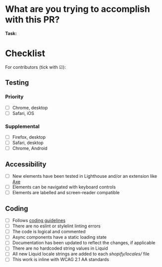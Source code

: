 # What are you trying to accomplish with this PR?

<!--
Provide a detailed description of the objective of this pull request.
Are you fixing a bug? Are you adding a new requested feature?
Use the appropriate PR labels.
-->

**Task:** <!-- Jira task link -->

# Checklist
For contributors (tick with ☑):

## Testing

### Priority
* ☐ Chrome, desktop
* ☐ Safari, iOS
### Supplemental
* ☐ Firefox, desktop
* ☐ Safari, desktop
* ☐ Chrome, Android

## Accessibility
* ☐ New elements have been tested in Lighthouse and/or an extension like [Axe](https://chrome.google.com/webstore/detail/axe-devtools-web-accessib/lhdoppojpmngadmnindnejefpokejbdd)
* ☐ Elements can be navigated with keyboard controls
* ☐ Elements are labelled and screen-reader compatible

## Coding
* ☐ Follows [coding guidelines](https://github.com/we-make-websites/wmw-coding-guidelines)
* ☐ There are no eslint or stylelint linting errors
* ☐ The code is logical and commented
* ☐ Async components have a static loading state
* ☐ Documentation has been updated to reflect the changes, if applicable
* ☐ There are no hardcoded string values in Liquid
* ☐ All new Liquid locale strings are added to each _shopify/locales/_ file
* ☐ This work is inline with WCAG 2.1 AA standards
